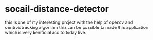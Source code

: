 # socail-distance-detector
this is one of my interesting project with the help of opencv and centroidtracking algorithm this can be possible to made this application which is very benificial acc to today live.
